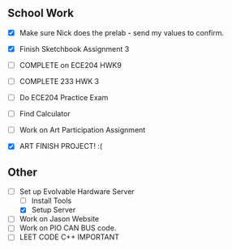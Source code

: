 ## School Work 
- [x] Make sure Nick does the prelab - send my values to confirm.
- [x] Finish Sketchbook Assignment 3
- [ ] COMPLETE on ECE204 HWK9
- [ ] COMPLETE 233 HWK 3
- [ ] Do ECE204 Practice Exam
- [ ] Find Calculator
- [ ] Work on Art Participation Assignment
- [x] ART FINISH PROJECT! :( 


## Other
- [ ] Set up Evolvable Hardware Server
	- [ ] Install Tools
	- [x] Setup Server
- [ ] Work on Jason Website
- [ ] Work on PIO CAN BUS code.
- [ ] LEET CODE C++ IMPORTANT